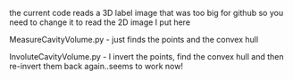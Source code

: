 

the current code reads a 3D label image that was too big for github
so you need to change it to read the 2D image I put here


MeasureCavityVolume.py - just finds the points and the convex hull

InvoluteCavityVolume.py - I invert the points, find the convex hull and then re-invert them back again..seems to work now!
